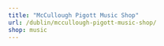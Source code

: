 ```yaml
---
title: "McCullough Pigott Music Shop"
url: /dublin/mccullough-pigott-music-shop/
shop: music
---
```

